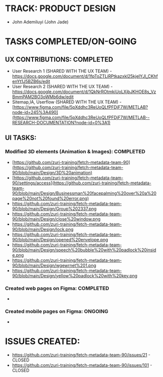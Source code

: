 # TRACK: PRODUCT DESIGN
  * John Ademiluyi (John Jade)

# TASKS COMPLETED/ON-GOING 
## UX CONTRIBUTIONS: COMPLETED
  * User Research 1 (SHARED WITH THE UX TEAM) - https://docs.google.com/document/d/1fpToZTLiRPtkazxkl25kjeIYJl_CKhfenYt1J5BZB6s/edit 
  * User Research 2 (SHARED WITH THE UX TEAM) - https://docs.google.com/document/d/1QkNrROtmkiUoLXjbJKHOE8s_VzBmmPAM2BO3oWMb6dw/edit
  * Sitemap,IA, Userflow (SHARED WITH THE UX TEAM) - [https://www.figma.com/file/5pXddhc3ReUoQLfPFDjF7W/METLAB?node-id=245%3A490](https://www.figma.com/file/5pXddhc3ReUoQLfPFDjF7W/METLAB--RESEARCH-DOCUMENTATION?node-id=0%3A1)

## UI TASKS:
  ### Modified 3D elements (Animation & Images): COMPLETED
  * [https://github.com/zuri-training/fetch-metadata-team-90](https://github.com/zuri-training/fetch-metadata-team-90/blob/main/Design/3D%20animation)
  * [https://github.com/zuri-training/fetch-metadata-team-90/settings/access](https://github.com/zuri-training/fetch-metadata-team-90/blob/main/Design/Businessman%20facepalming%20over%20a%20page%20not%20found%20error.png)
  * https://github.com/zuri-training/fetch-metadata-team-90/blob/main/Design/Group%202337.png
  * https://github.com/zuri-training/fetch-metadata-team-90/blob/main/Design/close%20window.png
  * https://github.com/zuri-training/fetch-metadata-team-90/blob/main/Design/lock.png
  * https://github.com/zuri-training/fetch-metadata-team-90/blob/main/Design/opened%20envelope.png
  * https://github.com/zuri-training/fetch-metadata-team-90/blob/main/Design/speech%20bubble%20with%20padlock%20inside.png
  * https://github.com/zuri-training/fetch-metadata-team-90/blob/main/Design/wgewrnet%201.png
  * https://github.com/zuri-training/fetch-metadata-team-90/blob/main/Design/yellow%20padlock%20with%20key.png

  ### Created web pages on Figma: COMPLETED
  * 

  ### Created mobile pages on Figma: ONGOING
  * 

# ISSUES CREATED:
  * https://github.com/zuri-training/fetch-metadata-team-90/issues/21 - CLOSED
  * https://github.com/zuri-training/fetch-metadata-team-90/issues/101 - CLOSED
